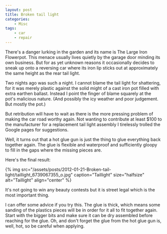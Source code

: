 ```yaml
---
layout: post
title: Broken tail light
categories:
    - Misc
tags:
    - car
    - repair
---
```


There's a danger lurking in the garden and its name is The Large Iron Flowerpot. This menace usually lives quietly by the garage door minding its own business. But for as yet unknown reasons it occasionally decides to sneak up onto a reversing car where its iron lip sticks out at approximately the same height as the rear tail light.

Two nights ago was such a night. I cannot blame the tail light for shattering, for it was merely plastic against the solid might of a cast iron pot filled with extra earthen ballast. Instead I point the finger of blame squarely at the pot's malicious nature. (And possibly the icy weather and poor judgement. But mostly the pot.)

But retribution will have to wait as there is the more pressing problem of making the car road worthy again. Not wanting to contribute at least $100 to the manufacturer for a replacement tail light assembly I tirelessly trolled the Google pages for suggestions.

Well, it turns out that a hot glue gun is just the thing to glue everything back together again. The glue  is flexible and waterproof and sufficiently gloopy to fill in the gaps where the missing pieces are.

Here's the final result:

{% img src="/assets/posts/2012-01-21-Broken-tail-light/taillight_6739067355_o.jpg" caption="Taillight" size="halfsize" alt="Taillight" align="center" %}

It's not going to win any beauty contests but it is street legal which is the most important thing.

I can offer some advice if you try this. The glue is thick, which means some sanding of the plastics pieces will be in order for it all to fit together again. Start with the bigger bits and make sure it can be dry assembled before reaching for the glue. Oh, and don't forget the glue from the hot glue gun is, well, hot, so be careful when applying.

			